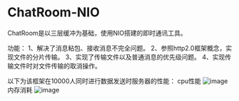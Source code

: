 # ChatRoom-NIO
ChatRoom是以三层缓冲为基础，使用NIO搭建的即时通讯工具。

功能：
1、解决了消息粘包、接收消息不完全问题。
2、参照http2.0框架概念，实现文件的分片传输。
3、实现了传输文件以及普通消息的优先级问题。
4、实现传输文件时对文件传输的取消操作。

以下为该框架在10000人同时进行数据发送时服务器的性能：
cpu性能
![image](https://github.com/mxh13564/ChatRoom-NIO/assets/116016729/0c797b28-9294-45ea-8ea5-2d8f53aa6768)
内存消耗
![image](https://github.com/mxh13564/ChatRoom-NIO/assets/116016729/18f2945a-497f-4bb6-97fa-1f38a134c793)




